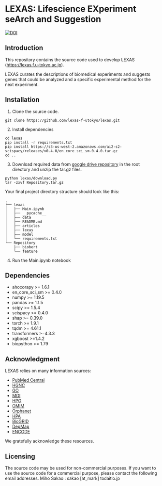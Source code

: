 # LEXAS: Lifescience EXperiment seArch and Suggestion

[![DOI](https://zenodo.org/badge/doi/10.5281/zenodo.10115271.svg)](http://dx.doi.org/10.5281/zenodo.10115271)

## Introduction

This repository contains the source code used to develop LEXAS (https://lexas.f.u-tokyo.ac.jp).

LEXAS curates the descriptions of biomedical experiments and suggests genes
that could be analyzed and a specific experimental method for the next experiment.



## Installation

1. Clone the source code.

```
git clone https://github.com/lexas-f-utokyo/lexas.git
```

2. Install dependencies

```
cd lexas
pip install -r requirements.txt
pip install https://s3-us-west-2.amazonaws.com/ai2-s2-scispacy/releases/v0.4.0/en_core_sci_sm-0.4.0.tar.gz
cd ..
```

3. Download required data from [google drive repository](https://drive.google.com/file/d/1s8Na00l2GbxW112sfcb5q1g0jS-Ujp9h/view?usp=sharing) in the root directory and unzip the tar.gz files.

```
python lexas/download.py
tar -zxvf Repository.tar.gz
```

Your final project directory structure should look like this:

```
.
├── lexas
│   ├── Main.ipynb
│   ├── __pycache__
│   ├── data
│   ├── README.md
│   ├── articles
│   ├── lexas
│   ├── model
│   └── requirements.txt
└── Repository
    ├── biobert
    └── feature
```

4. Run the Main.ipynb notebook


## Dependencies
- ahocorapy >= 1.6.1
- en_core_sci_sm >= 0.4.0
- numpy >= 1.19.5
- pandas >= 1.1.5
- scipy >= 1.5.4
- scispacy >= 0.4.0
- shap >= 0.39.0
- torch >= 1.9.1
- tqdm >= 4.61.1
- transformers >=4.3.3
- xgboost >=1.4.2
- biopython >= 1.79


## Acknowledgment

LEXAS relies on many information sources:

- [PubMed Central](https://www.ncbi.nlm.nih.gov/pmc/)
- [HGNC](https://www.genenames.org/)
- [GO](http://geneontology.org/)
- [MGI](http://www.informatics.jax.org/)
- [HPO](https://hpo.jax.org/app/)
- [OMIM](https://www.omim.org/)
- [Orphanet](https://www.orpha.net/)
- [HPA](https://www.proteinatlas.org/)
- [BioGRID](https://thebiogrid.org/)
- [DepMap](https://depmap.org/)
- [ENCODE](https://www.encodeproject.org/)

We gratefully acknowledge these resources.

## Licensing

The source code may be used for non-commercial purposes. If you want to use the source code for a commercial purpose, please contact the following email addresses.
Miho Sakao : sakao [at_mark] todaitlo.jp
